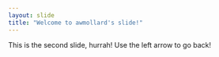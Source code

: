 ```yaml
---
layout: slide
title: "Welcome to awmollard's slide!"
---
```

This is the second slide, hurrah!
Use the left arrow to go back!